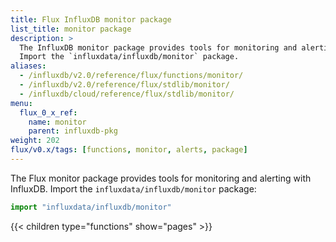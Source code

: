 ```yaml
---
title: Flux InfluxDB monitor package
list_title: monitor package
description: >
  The InfluxDB monitor package provides tools for monitoring and alerting with InfluxDB.
  Import the `influxdata/influxdb/monitor` package.
aliases:
  - /influxdb/v2.0/reference/flux/functions/monitor/
  - /influxdb/v2.0/reference/flux/stdlib/monitor/
  - /influxdb/cloud/reference/flux/stdlib/monitor/
menu:
  flux_0_x_ref:
    name: monitor
    parent: influxdb-pkg
weight: 202
flux/v0.x/tags: [functions, monitor, alerts, package]
---
```


The Flux monitor package provides tools for monitoring and alerting with InfluxDB.
Import the `influxdata/influxdb/monitor` package:

```js
import "influxdata/influxdb/monitor"
```

{{< children type="functions" show="pages" >}}
